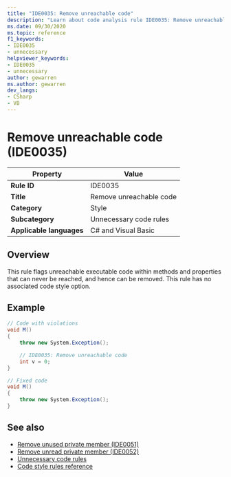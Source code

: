```yaml
---
title: "IDE0035: Remove unreachable code"
description: "Learn about code analysis rule IDE0035: Remove unreachable code"
ms.date: 09/30/2020
ms.topic: reference
f1_keywords:
- IDE0035
- unnecessary
helpviewer_keywords:
- IDE0035
- unnecessary
author: gewarren
ms.author: gewarren
dev_langs:
- CSharp
- VB
---
```

# Remove unreachable code (IDE0035)

|Property|Value|
|-|-|
| **Rule ID** | IDE0035 |
| **Title** | Remove unreachable code |
| **Category** | Style |
| **Subcategory** | Unnecessary code rules |
| **Applicable languages** | C# and Visual Basic |

## Overview

This rule flags unreachable executable code within methods and properties that can never be reached, and hence can be removed. This rule has no associated code style option.

## Example

```csharp
// Code with violations
void M()
{
    throw new System.Exception();

    // IDE0035: Remove unreachable code
    int v = 0;
}

// Fixed code
void M()
{
    throw new System.Exception();
}
```

## See also

- [Remove unused private member (IDE0051)](ide0051.md)
- [Remove unread private member (IDE0052)](ide0052.md)
- [Unnecessary code rules](unnecessary-code-rules.md)
- [Code style rules reference](index.md)
